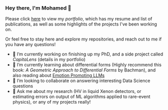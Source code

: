 ### Hey there, I'm Mohamed 👋

Please click [here](https://m-elbeltagi.github.io/) to view my _portfolio_, which has my resume and list of publications, as well as some highlights of the projects I've been working on.

Or feel free to stay here and explore my repositories, and reach out to me if you have any questions!

<!--
**m-elbeltagi/m-elbeltagi** is a ✨ _special_ ✨ repository because its `README.md` (this file) appears on your GitHub profile.

Here are some ideas to get you started:

- 🔭 I’m currently working on ...
- 🌱 I’m currently learning ...
- 👯 I’m looking to collaborate on ...
- 🤔 I’m looking for help with ...
- 💬 Ask me about ...
- 📫 How to reach me: ...
- 😄 Pronouns: ...
- ⚡ Fun fact: ...
-->


- 🔭 I’m currently working on finishing up my PhD, and a side project called _CapitaLens_ (details in my portfolio)
- 🌱 I’m currently learning about differential forms (Highly recommend this book: _A Geometric Approach to Differential Forms_ by Bachman), and also reading about [Emotion Promoting LLMs](https://arxiv.org/abs/2307.11760)
- 👯 I’m looking to collaborate on answering interesting Data Science questions
-  💬 Ask me about my research (HV in liquid Xenon detectors, or estimating errors on output of ML algorithms applied to rare-event physics), or any of my projects really!
